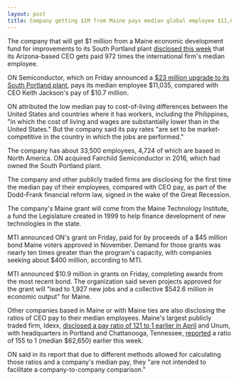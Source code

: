 ```yaml
---
layout: post
title: Company getting $1M from Maine pays median global employee $11,035
---
```


The company that will get $1 million from a Maine economic development fund for improvements to its South Portland plant [disclosed this week](https://www.sec.gov/Archives/edgar/data/1097864/000119312518114330/d516899ddef14a.htm#toc516899_41) that its Arizona-based CEO gets paid 972 times the international firm's median employee. 

ON Semiconductor, which on Friday announced a [$23 million upgrade to its South Portland plant](https://www.pressherald.com/2018/04/13/on-semiconductor-planning-23-million-upgrade/), pays its median employee $11,035, compared with CEO Keith Jackson's pay of $10.7 million. 

ON attributed the low median pay to cost-of-living differences between the United States and countries where it has workers, including the Philippines, "in which the cost of living and wages are substantially lower than in the United States." But the company said its pay rates "are set to be market-competitive in the country in which the jobs are performed."

The company has about 33,500 employees, 4,724 of which are based in North America. ON acquired Fairchild Semiconductor in 2016, which had owned the South Portland plant. 

The company and other publicly traded firms are disclosing for the first time the median pay of their employees, compared with CEO pay, as part of the Dodd-Frank financial reform law, signed in the wake of the Great Recession. 

The company's Maine grant will come from the Maine Technology Institute, a fund the Legislature created in 1999 to help finance development of new technologies in the state. 

MTI announced ON's grant on Friday, paid for by proceeds of a $45 million bond Maine voters approved in November. Demand for those grants was nearly ten times greater than the program's capacity, with companies seeking about $400 million, according to MTI.

MTI announced $10.9 million in grants on Friday, completing awards from the most recent bond. The organization said seven projects approved for the grant will "lead to 1,927 new jobs and a collective $542.6 million in economic output" for Maine. 

Other companies based in Maine or with Maine ties are also disclosing the ratios of CEO pay to their median employees. Maine's largest publicly traded firm, Idexx, [disclosed a pay ratio of 121 to 1 earlier in April](http://darrenfishell.website/maine-companies-start-to-disclose-how-much-more-ceos-get-paid/) and Unum, with headquarters in Portland and Chattanooga, Tennessee, [reported](https://www.sec.gov/Archives/edgar/data/5513/000000551318000042/def14a2018proxy.htm#s33CF27A4F1295B50BC0E67B69F12D0B2) a ratio of 155 to 1 (median $62,650) earlier this week.

ON said in its report that due to different methods allowed for calculating those ratios and a company's median pay, they "are not intended to facilitate a company-to-company comparison."